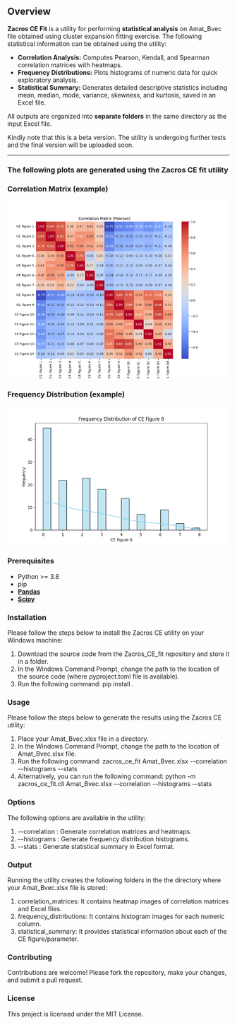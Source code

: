 
## Overview

**Zacros CE Fit** is a utility for performing **statistical analysis** on Amat_Bvec file obtained using cluster expansion fitting exercise. The following statistical information can be obtained using the utility: 

- **Correlation Analysis:** Computes Pearson, Kendall, and Spearman correlation matrices with heatmaps.  
- **Frequency Distributions:** Plots histograms of numeric data for quick exploratory analysis.  
- **Statistical Summary:** Generates detailed descriptive statistics including mean, median, mode, variance, skewness, and kurtosis, saved in an Excel file.  

All outputs are organized into **separate folders** in the same directory as the input Excel file.

Kindly note that this is a beta version. The utility is undergoing further tests and the final version will be uploaded soon.

---

### The following plots are generated using the Zacros CE fit utility ###### 

### Correlation Matrix (example)
![Correlation Example](examples/correlation_pearson.png)

### Frequency Distribution (example)
![Histogram Example](examples/frequency_plot.png)

### Prerequisites
- Python >= 3.8
- pip
- **[Pandas](https://pandas.pydata.org/)**
- **[Scipy](https://scipy.org/)**

### Installation
Please follow the steps below to install the Zacros CE utility on your Windows machine:
1) Download the source code from the Zacros_CE_fit repository and store it in a folder. 
2) In the Windows Command Prompt, change the path to the location of the source code (where pyproject.toml file is available).
3) Run the following command: pip install . 

### Usage
Please follow the steps below to generate the results using the Zacros CE utility: 
1) Place your Amat_Bvec.xlsx file in a directory.
2) In the Windows Command Prompt, change the path to the location of Amat_Bvec.xlsx file. 
3) Run the following command: zacros_ce_fit Amat_Bvec.xlsx --correlation --histograms --stats 
4) Alternatively, you can run the following command: python -m zacros_ce_fit.cli Amat_Bvec.xlsx --correlation --histograms --stats 

### Options
The following options are available in the utility: 
1) --correlation : Generate correlation matrices and heatmaps.
2) --histograms : Generate frequency distribution histograms.
3) --stats : Generate statistical summary in Excel format.

### Output
Running the utility creates the following folders in the the directory where your Amat_Bvec.xlsx file is stored:
1) correlation_matrices: It contains heatmap images of correlation matrices and Excel files. 
2) frequency_distributions: It contains histogram images for each numeric column.
3) statistical_summary: It provides statistical information about each of the CE figure/parameter. 

### Contributing
Contributions are welcome! Please fork the repository, make your changes, and submit a pull request.

### License
This project is licensed under the MIT License.



































